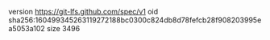 version https://git-lfs.github.com/spec/v1
oid sha256:160499345263119272188bc0300c824db8d78fefcb28f908203995ea5053a102
size 3496
